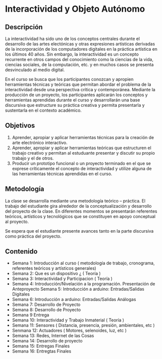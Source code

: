 # Interactividad y Objeto Autónomo

## Descripción

La interactividad ha sido uno de los conceptos centrales durante el desarrollo de las artes electónicas y otras expresiones artísticas derivadas de la incorporación de los computadores digitales en la práctica artística en los últimos 40 años. Sin embargo, la interactividad es un concepto recurrente en otros campos del conocimiento como la ciencias de la vida, ciencias sociales, de la computación, etc. y en muchos casos se presenta desvinculado al medio digital.

En el curso se busca que los participantes conozcan y apropien herramientas técnicas y teóricas que permitan abordar el problema de la interactividad desde una perspectiva crítica y contemporánea. Mediante la producción de un proyecto, los participantes aplicarán los conceptos y herramientas aprendidas durante el curso y desarrollarán una base discursiva que estructure su práctica creativa y permita presentarla y sustentarla en el contexto académico.

## Objetivos

1. Aprender, apropiar y aplicar herramientas técnicas para la creación de arte electrónico interactivo.
2. Aprender, apropiar y aplicar herramientas teóricas que estructuren el trabajo creativo y permitan al estuduante presentar y discutir su propio trabajo y el de otros.
3. Producir un prototipo funcional o un proyecto terminado en el que se exprese críticamente el concepto de interactividad y utilize alguna de las herramientas técnicas aprendidas en el curso.




## Metodología

La clase se desarrolla mediante una metodología teórico – práctica. El trabajo del estudiante gira alrededor de la conceptualización y desarrollo del proyecto de la clase. En diferentes momentos se presentarán referentes teóricos, artísticos y tecnológicos que se constituyen en apoyo conceptual al proyecto.

Se espera que el estudiante presente avances tanto en la parte discursiva como práctica del proyecto.


## Contenido

  * Semana 1: Introducción al curso ( metodología de trabajo, cronograma, referentes teóricos y artísticos generales)
  * Semana 2: Que es un dispositivo ¿ ( Teoría )
  * Semana 3: Interactividad y Participacion ( Teoría )
  * Semana 4: Introducción/Nivelación a la programación. Presentación de Anteproyecto Semana 5: Introducción a arduino: Entradas/Salidas Digitales
  * Semana 6: Introducción a arduino: Entradas/Salidas Análogas
  * Semana 7: Desarrollo de Proyecto
  * Semana 8: Desarrollo de Proyecto
  * Semana 9 Entrega
  * Semana 10: Interactividad y Trabajo Inmaterial ( Teoría )
  * Semana 11: Sensores ( Distancia, presencia, presión, ambientales, etc )
  * Senmana 12: Actuadores ( Motores, selenoides, luz, etc )
  * Semana 13: Redes, Internet de las Cosas
  * Semana 14: Desarrollo de proyecto
  * Semana 15: Entregas Finales
  * Semana 16: Entregtas Finales
